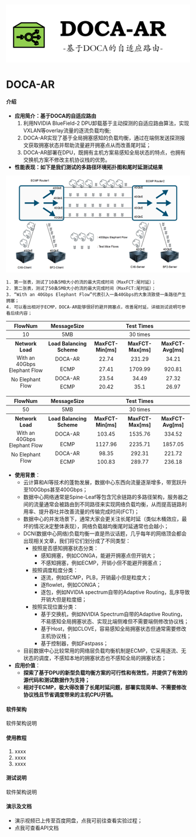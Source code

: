 ![doca-ar-logo.png](./docs/logo.png)
# DOCA-AR

#### 介绍
* **应用简介：基于DOCA的自适应路由**
    1. 利用NVIDIA BlueField-2 DPU卸载基于主动探测的自适应路由算法，实现VXLAN等overlay流量的逐流负载均衡;
    2. DOCA-AR实现了基于全局拥塞感知的负载均衡，通过在端侧发送探测报文获取拥塞状态并帮助流量避开拥塞点从而改善尾时延；
    3. DOCA-AR部署在DPU，既拥有主机方案易感知全局状态的特点，也拥有交换机方案不修改主机协议栈的优势。
* **性能表现：如下是我们测试的多路径环境拓扑图和尾时延测试结果**

![testEnv.png](./docs/testEnv.PNG)

    1. 第一张表，测试了10条5MB大小的流的最大完成时间（MaxFCT:尾时延）；
    2. 第二张表，测试了50条5MB大小的流的最大完成时间（MaxFCT:尾时延）；
    3. “With an 40Gbps Elephant Flow”代表引入一条40Gbps的大象流致使一条路径产生拥塞；
    4. 可以看出相对于ECMP，DOCA-AR能够很好的避开拥塞点，改善尾时延，详细测试说明可参看后续内容；

<table >
    <thead>
    <tr align="center">
        <th>FlowNum</td>
        <th>MessageSize</td>
        <th colspan=3>Test Times</td>
    </tr>
    </thead>
    <tr align="center">
        <td>10</td>
        <td>5MB</td>
        <td colspan=3>30 times</td>
    </tr>
    <thead>
    <tr align="center">
        <th>Network Load</td>
        <th>Load Balancing Scheme</td>
        <th>MaxFCT-Min[ms]</td>
        <th>MaxFCT-Max[ms]</td>
        <th>MaxFCT-Avg[ms]</td>
    </tr>
    <thead>
    <tr align="center">
        <td rowspan=2>With an 40Gbps Elephant Flow</td>
        <td>DOCA-AR</td>
        <td>22.74</td>
        <td>231.29</td>
        <td>34.21</td>
    </tr>
    <tr align="center">
        <td>ECMP</td>
        <td>27.41</td>
        <td>1709.99</td>
        <td>920.81</td>
    </tr>
    <tr align="center">
        <td rowspan=2>No Elephant Flow</td>
        <td>DOCA-AR</td>
        <td>23.54</td>
        <td>34.49</td>
        <td>27.32</td>
    </tr>
    <tr align="center">
        <td>ECMP</td>
        <td>20.42</td>
        <td>35.1</td>
        <td>26.97</td>
    </tr>
</table>

<table >
    <thead>
    <tr align="center">
        <th>FlowNum</td>
        <th>MessageSize</td>
        <th colspan=3>Test Times</td>
    </tr>
    </thead>
    <tr align="center">
        <td>50</td>
        <td>5MB</td>
        <td colspan=3>30 times</td>
    </tr>
    <thead>
    <tr align="center">
        <th>Network Load</td>
        <th>Load Balancing Scheme</td>
        <th>MaxFCT-Min[ms]</td>
        <th>MaxFCT-Max[ms]</td>
        <th>MaxFCT-Avg[ms]</td>
    </tr>
    <thead>
    <tr align="center">
        <td rowspan=2>With an 40Gbps Elephant Flow</td>
        <td>DOCA-AR</td>
        <td>103.45</td>
        <td>1535.76</td>
        <td>334.52</td>
    </tr>
    <tr align="center">
        <td>ECMP</td>
        <td>1127.96</td>
        <td>2235.71</td>
        <td>1857.05</td>
    </tr>
    <tr align="center">
        <td rowspan=2>No Elephant Flow</td>
        <td>DOCA-AR</td>
        <td>98.35</td>
        <td>292.31</td>
        <td>221.72</td>
    </tr>
    <tr align="center">
        <td>ECMP</td>
        <td>100.83</td>
        <td>289.77</td>
        <td>236.18</td>
    </tr>
</table>


* **使用背景**：
    * 云计算和AI等技术的蓬勃发展，数据中心东西向流量逐渐增多，带宽跃升至100Gbps甚至400Gbps；
    * 数据中心网络通常是Spine-Leaf等包含冗余链路的多路径架构，服务器之间的流量通常会被路由到不同路径来实现网络负载均衡，从而提高链路利用率、提升吞吐并改善流量的传输完成时间(FCT)；
    * 数据中心的并发场景下，通常大家会更关注长尾时延（类似木桶效应，最坏的情况决定整体表现），网络负载越均衡尾时延通常也会越小；
    * DCN(数据中心网络)负载均衡一直是热议话题，几乎每年的网络顶会都会出现相关文章，我们将它们划分成了不同类型：
        * 按照是否感知拥塞状态分类：
            * 感知拥塞，例如CONGA，能避开拥塞点但开销大；
            * 不感知拥塞，例如ECMP，开销小但不能避开拥塞点；
        * 按照调度粒度分类：
            * 逐流，例如ECMP，PLB，开销最小但是粒度大；
            * 逐flowlet，例如CONGA；
            * 逐包，例如NVIDIA spectrum自带的Adaptive Routing，乱序导致开销大但是粒度细；
        * 按照实现位置分类：
            * 基于交换机，例如NVIDIA Spectrum自带的Adaptive Routing，不易感知全局拥塞状态、实现比端侧难但不需要端侧修改协议栈；
            * 基于Host，例如CLOVE，容易感知全局拥塞状态但通常需要修改主机协议栈；
            * 基于控制器，例如Fastpass；
    * 目前数据中心比较常用的网络层负载均衡机制是ECMP，它采用逐流、无状态的调度，不感知本地的拥塞状态也不感知全局的拥塞状态；
* **应用价值**：
    * **探索了基于DPU的新型负载均衡方案的可行性和有效性，并提供了有效的源代码和测试数据作为支持；**
    * **相对于ECMP，极大得改善了长尾时延问题，部署实现简单、不需要修改协议栈且节省调度带来的主机CPU开销。**

#### 软件架构
软件架构说明


#### 使用教程

1.  xxxx
2.  xxxx
3.  xxxx

#### 测试说明
软件架构说明


#### 演示及文档
* 演示视频已上传至百度网盘，点我可前往查看实验过程；
* 点我可查看API文档